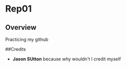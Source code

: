 # Rep01

## Overview

Practicing my github

##Credits

* **Jason SUtton** because why wouldn't I credit myself

